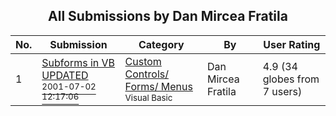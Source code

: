 ﻿<div align="center">

## All Submissions by Dan Mircea Fratila

</div>

No.  | Submission | Category | By   | User Rating
---- | ---------- | -------- | ---- | -----------
1 | [Subforms in VB UPDATED<br /><sup>2001-07-02 12:17:06</sup>](https://github.com/Planet-Source-Code/dan-mircea-fratila-subforms-in-vb-updated__1-23108) | [Custom Controls/ Forms/  Menus<br /><sup>Visual Basic</sup>](../ByCategory/custom-controls-forms-menus__1-4.md) | Dan Mircea Fratila | 4.9 (34 globes from 7 users)
